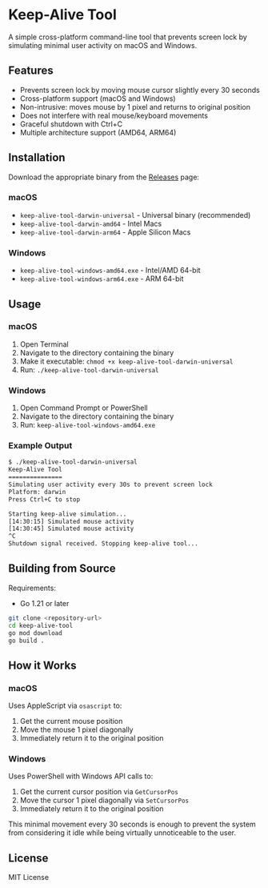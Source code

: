 # Keep-Alive Tool

A simple cross-platform command-line tool that prevents screen lock by simulating minimal user activity on macOS and Windows.

## Features

- Prevents screen lock by moving mouse cursor slightly every 30 seconds
- Cross-platform support (macOS and Windows)
- Non-intrusive: moves mouse by 1 pixel and returns to original position
- Does not interfere with real mouse/keyboard movements
- Graceful shutdown with Ctrl+C
- Multiple architecture support (AMD64, ARM64)

## Installation

Download the appropriate binary from the [Releases](../../releases) page:

### macOS
- `keep-alive-tool-darwin-universal` - Universal binary (recommended)
- `keep-alive-tool-darwin-amd64` - Intel Macs
- `keep-alive-tool-darwin-arm64` - Apple Silicon Macs

### Windows
- `keep-alive-tool-windows-amd64.exe` - Intel/AMD 64-bit
- `keep-alive-tool-windows-arm64.exe` - ARM 64-bit

## Usage

### macOS
1. Open Terminal
2. Navigate to the directory containing the binary
3. Make it executable: `chmod +x keep-alive-tool-darwin-universal`
4. Run: `./keep-alive-tool-darwin-universal`

### Windows
1. Open Command Prompt or PowerShell
2. Navigate to the directory containing the binary
3. Run: `keep-alive-tool-windows-amd64.exe`

### Example Output
```bash
$ ./keep-alive-tool-darwin-universal
Keep-Alive Tool
===============
Simulating user activity every 30s to prevent screen lock
Platform: darwin
Press Ctrl+C to stop

Starting keep-alive simulation...
[14:30:15] Simulated mouse activity
[14:30:45] Simulated mouse activity
^C
Shutdown signal received. Stopping keep-alive tool...
```

## Building from Source

Requirements:
- Go 1.21 or later

```bash
git clone <repository-url>
cd keep-alive-tool
go mod download
go build .
```

## How it Works

### macOS
Uses AppleScript via `osascript` to:
1. Get the current mouse position
2. Move the mouse 1 pixel diagonally
3. Immediately return it to the original position

### Windows
Uses PowerShell with Windows API calls to:
1. Get the current cursor position via `GetCursorPos`
2. Move the cursor 1 pixel diagonally via `SetCursorPos`
3. Immediately return it to the original position

This minimal movement every 30 seconds is enough to prevent the system from considering it idle while being virtually unnoticeable to the user.

## License

MIT License